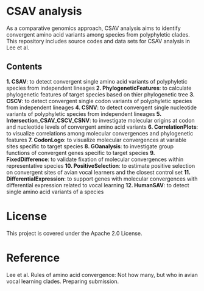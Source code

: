 # CSAV analysis
As a comparative genomics approach, CSAV analysis aims to identify convergent amino acid variants among species from polyphyletic clades. This repository includes source codes and data sets for CSAV analysis in Lee et al.

## Contents
**1. CSAV**: to detect convergent single amino acid variants of polyphyletic species from independent lineages
**2. PhylogeneticFeatures**: to calculate phylogenetic features of target species based on thier phylogenetic tree
**3. CSCV**: to detect convergent single codon variants of polyphyletic species from independent lineages
**4. CSNV**: to detect convergent single nucleotide variants of polyphyletic species from independent lineages
**5. Intersection_CSAV_CSCV_CSNV**: to investigate molecular origins at codon and nucleotide levels of convergent amino acid variants
**6. CorrelationPlots**: to visualize correlations among molecular convergences and phylogenetic features
**7. CodonLogo**: to visualize molecular convergences at variable sites specific to target species
**8. GOanalysis**: to investigate group functions of convergent genes specific to target species
**9. FixedDifference**: to validate fixation of molecular convergences within representative species
**10. PositiveSelection**: to estimate positive selection on convergent sites of avian vocal learners and the closest control set
**11. DifferentialExpression**: to support genes with molecular convergences with differential expression related to vocal learning
**12. HumanSAV**: to detect single amino acid variants of a species


# License
This project is covered under the Apache 2.0 License.

# Reference
Lee et al. Rules of amino acid convergence: Not how many, but who in avian vocal learning clades. Preparing submission.
